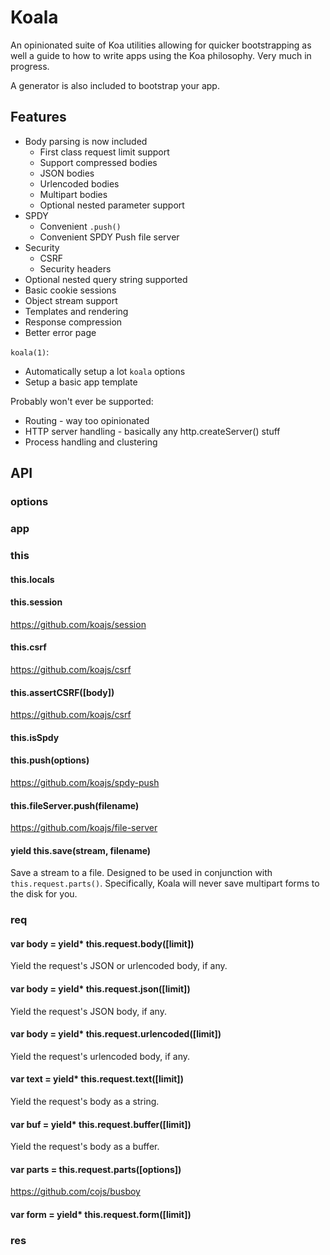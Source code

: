 
# Koala

An opinionated suite of Koa utilities allowing for quicker bootstrapping
as well a guide to how to write apps using the Koa philosophy.
Very much in progress.

A generator is also included to bootstrap your app.

## Features

- Body parsing is now included
  - First class request limit support
  - Support compressed bodies
  - JSON bodies
  - Urlencoded bodies
  - Multipart bodies
  - Optional nested parameter support
- SPDY
  - Convenient `.push()`
  - Convenient SPDY Push file server
- Security
  - CSRF
  - Security headers
- Optional nested query string supported
- Basic cookie sessions
- Object stream support
- Templates and rendering
- Response compression
- Better error page

`koala(1)`:

- Automatically setup a lot `koala` options
- Setup a basic app template

Probably won't ever be supported:

- Routing - way too opinionated
- HTTP server handling - basically any http.createServer() stuff
- Process handling and clustering

## API

### options

### app

### this

#### this.locals

#### this.session

https://github.com/koajs/session

#### this.csrf

https://github.com/koajs/csrf

#### this.assertCSRF([body])

https://github.com/koajs/csrf

#### this.isSpdy

#### this.push(options)

https://github.com/koajs/spdy-push

#### this.fileServer.push(filename)

https://github.com/koajs/file-server

#### yield this.save(stream, filename)

Save a stream to a file.
Designed to be used in conjunction with `this.request.parts()`.
Specifically, Koala will never save multipart forms to the disk for you.

### req

#### var body = yield* this.request.body([limit])

Yield the request's JSON or urlencoded body, if any.

#### var body = yield* this.request.json([limit])

Yield the request's JSON body, if any.

#### var body = yield* this.request.urlencoded([limit])

Yield the request's urlencoded body, if any.

#### var text = yield* this.request.text([limit])

Yield the request's body as a string.

#### var buf = yield* this.request.buffer([limit])

Yield the request's body as a buffer.

#### var parts = this.request.parts([options])

https://github.com/cojs/busboy

#### var form = yield* this.request.form([limit])

### res

